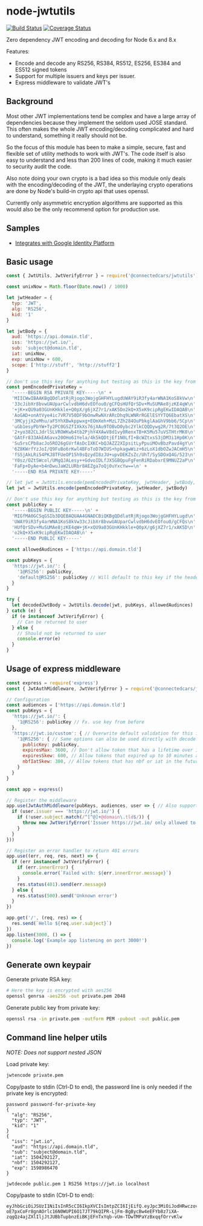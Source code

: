 # node-jwtutils

[![Build Status](https://travis-ci.org/connectedcars/node-jwtutils.svg?branch=master)](https://travis-ci.org/connectedcars/node-jwtutils)
[![Coverage Status](https://coveralls.io/repos/github/connectedcars/node-jwtutils/badge.svg?branch=master)](https://coveralls.io/github/connectedcars/node-jwtutils?branch=master)

Zero dependency JWT encoding and decoding for Node 6.x and 8.x

Features:

* Encode and decode any RS256, RS384, RS512, ES256, ES384 and ES512 signed tokens
* Support for multiple issuers and keys per issuer.
* Express middleware to validate JWT's

## Background

Most other JWT implementations tend be complex and have a large array of
dependencies because they implement the seldom used JOSE standard.
This often makes the whole JWT encoding/decoding complicated and hard to
understand, something it really should not be.

So the focus of this module has been to make a simple, secure, fast and
flexible set of utility methods to work with JWT's. The code itself is also
easy to understand and less than 200 lines of code, making it much easier to
security audit the code.

Also note doing your own crypto is a bad idea so this module only deals with
the encoding/decoding of the JWT, the underlaying crypto operations are done
by Node's build-in crypto api that uses openssl.

Currently only asymmetric encryption algorithms are supported as this would
also be the only recommend option for production use.

## Samples

* [Integrates with Google Identity Platform](sample/googleoauth2v2/README.md)

## Basic usage

``` javascript
const { JwtUtils, JwtVerifyError } = require('@connectedcars/jwtutils')

const unixNow = Math.floor(Date.now() / 1000)

let jwtHeader = {
  typ: 'JWT',
  alg: 'RS256',
  kid: '1'
}

let jwtBody = {
  aud: 'https://api.domain.tld',
  iss: 'https://jwt.io/',
  sub: 'subject@domain.tld',
  iat: unixNow,
  exp: unixNow + 600,
  scope: ['http://stuff', 'http://stuff2']
}

// Don't use this key for anything but testing as this is the key from jwt.io
const pemEncodedPrivateKey =
  '-----BEGIN RSA PRIVATE KEY-----\n' +
  'MIICWwIBAAKBgQDdlatRjRjogo3WojgGHFHYLugdUWAY9iR3fy4arWNA1KoS8kVw\n' +
  '33cJibXr8bvwUAUparCwlvdbH6dvEOfou0/gCFQsHUfQrSDv+MuSUMAe8jzKE4qW\n' +
  '+jK+xQU9a03GUnKHkkle+Q0pX/g6jXZ7r1/xAK5Do2kQ+X5xK9cipRgEKwIDAQAB\n' +
  'AoGAD+onAtVye4ic7VR7V50DF9bOnwRwNXrARcDhq9LWNRrRGElESYYTQ6EbatXS\n' +
  '3MCyjjX2eMhu/aF5YhXBwkppwxg+EOmXeh+MzL7Zh284OuPbkglAaGhV9bb6/5Cp\n' +
  'uGb1esyPbYW+Ty2PC0GSZfIXkXs76jXAu9TOBvD0ybc2YlkCQQDywg2R/7t3Q2OE\n' +
  '2+yo382CLJdrlSLVROWKwb4tb2PjhY4XAwV8d1vy0RenxTB+K5Mu57uVSTHtrMK0\n' +
  'GAtFr833AkEA6avx20OHo61Yela/4k5kQDtjEf1N0LfI+BcWZtxsS3jDM3i1Hp0K\n' +
  'Su5rsCPb8acJo5RO26gGVrfAsDcIXKC+bQJAZZ2XIpsitLyPpuiMOvBbzPavd4gY\n' +
  '6Z8KWrfYzJoI/Q9FuBo6rKwl4BFoToD7WIUS+hpkagwWiz+6zLoX1dbOZwJACmH5\n' +
  'fSSjAkLRi54PKJ8TFUeOP15h9sQzydI8zJU+upvDEKZsZc/UhT/SySDOxQ4G/523\n' +
  'Y0sz/OZtSWcol/UMgQJALesy++GdvoIDLfJX5GBQpuFgFenRiRDabxrE9MNUZ2aP\n' +
  'FaFp+DyAe+b4nDwuJaW2LURbr8AEZga7oQj0uYxcYw==\n' +
  '-----END RSA PRIVATE KEY-----'

// let jwt = JwtUtils.encode(pemEncodedPrivateKey, jwtHeader, jwtBody, privateKeyPassword)
let jwt = JwtUtils.encode(pemEncodedPrivateKey, jwtHeader, jwtBody)

// Don't use this key for anything but testing as this is the key from jwt.io
const publicKey =
  '-----BEGIN PUBLIC KEY-----\n' +
  'MIGfMA0GCSqGSIb3DQEBAQUAA4GNADCBiQKBgQDdlatRjRjogo3WojgGHFHYLugd\n' +
  'UWAY9iR3fy4arWNA1KoS8kVw33cJibXr8bvwUAUparCwlvdbH6dvEOfou0/gCFQs\n' +
  'HUfQrSDv+MuSUMAe8jzKE4qW+jK+xQU9a03GUnKHkkle+Q0pX/g6jXZ7r1/xAK5D\n' +
  'o2kQ+X5xK9cipRgEKwIDAQAB\n' +
  '-----END PUBLIC KEY-----'

const allowedAudinces = ['https://api.domain.tld']

const pubKeys = {
  'https://jwt.io/': {
    '1@RS256': publicKey,
    'default@RS256': publicKey // Will default to this key if the header does not have a kid
  }
}

try {
  let decodedJwtBody = JwtUtils.decode(jwt, pubKeys, allowedAudinces)
} catch (e) {
  if (e instanceof JwtVerifyError) {
    // Can be returned to user
  } else {
    // Should not be returned to user
    console.error(e)
  }
}
```

## Usage of express middleware

``` javascript
const express = require('express')
const { JwtAuthMiddleware, JwtVerifyError } = require('@connectedcars/jwtutils')

// Configuration
const audiences = ['https://api.domain.tld']
const pubKeys = {
  'https://jwt.io/': {
    '1@RS256': publicKey // Fx. use key from before
  },
  'https://jwt.io/custom': { // Overwrite default validation for this issuer
    '1@RS256': { // Same options can also be used directly with decode
      publicKey: publicKey,
      expiresMax: 3600, // Don't allow token that has a lifetime over 1 hour
      expiresSkew: 600, // Allow tokens that expired up to 10 minutes ago
      nbfIatSkew: 300, // Allow tokens that has nbf or iat in the future by up to 5 minutes
    }
  }
}

const app = express()

// Register the middleware
app.use(JwtAuthMiddleware(pubKeys, audiences, user => { // Also supports Promises and async
  if (user.issuer === 'https://jwt.io/') {
    if (!user.subject.match(/^[^@]+@domain\.tld$/)) {
      throw new JwtVerifyError('Issuer https://jwt.io/ only allowed to have subject ending in @domain.tld')
    }
  }
}))

// Register an error handler to return 401 errors
app.use((err, req, res, next) => {
  if (err instanceof JwtVerifyError) {
    if (err.innerError) {
      console.error(`Failed with: ${err.innerError.message}`)
    }
    res.status(401).send(err.message)
  } else {
    res.status(500).send('Unknown error')
  }
})

app.get('/', (req, res) => {
  res.send(`Hello ${req.user.subject}`)
})
app.listen(3000, () => {
  console.log('Example app listening on port 3000!')
})
```

## Generate own keypair

Generate private RSA key:

``` bash
# Here the key is encrypted with aes256
openssl genrsa -aes256 -out private.pem 2048
```

Generate public key from private key:

``` bash
openssl rsa -in private.pem -outform PEM -pubout -out public.pem
```

## Command line helper utils

*NOTE: Does not support nested JSON*

Load private key:

``` bash
jwtencode private.pem
```

Copy/paste to stdin (Ctrl-D to end), the password line is only needed if the private key is encrypted:

```
password password-for-private-key
{
  "alg": "RS256",
  "typ": "JWT",
  "kid": "1"
}
{
  "iss": "jwt.io",
  "aud": "https://api.domain.tld",
  "sub": "subject@domain.tld",
  "iat": 1504292127,
  "nbf": 1504292127,
  "exp": 1598986470
}
````

``` bash
jwtdecode public.pem 1 RS256 https://jwt.io localhost
```

Copy/paste to stdin (Ctrl-D to end):

```
eyJhbGciOiJSUzI1NiIsInR5cCI6IkpXVCIsImtpZCI6IjEifQ.eyJpc3MiOiJodHRwczovL2p3dC5pbyIsImF1ZCI6ImxvY2FsaG9zdCIsInN1YiI6InN1YmplY3RAZG9tYWluLnRsZCIsImlhdCI6MTUwNDI5MjEyNywibmJmIjoxNTA0MjkyMTI3LCJleHAiOjE1OTg5ODY0NzB9.0L5AWwUF3EleBqnQ6V0Lqa36jCccP4A7cAFHHIY1b-oE7pxCoFr8gnAOrlc16N0WUPI6O17JT79kQIPR-LjFm-BgBycBw4eEFYb8z7iXA-zqgQz4ajZXlIljJtJUBbTupbnzEiBKjEFnTxYqb-vUm-TDwTMPaYzBxqqfOrrvKlw
````

